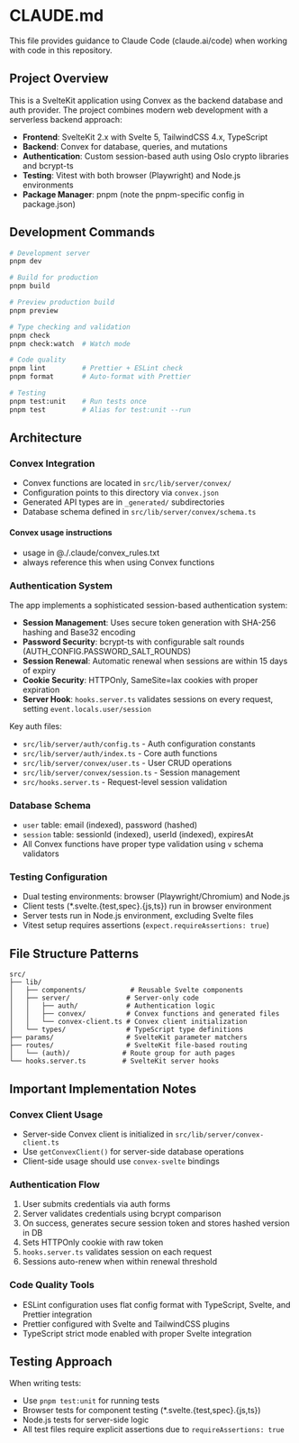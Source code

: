 # CLAUDE.md

This file provides guidance to Claude Code (claude.ai/code) when working with code in this repository.

## Project Overview

This is a SvelteKit application using Convex as the backend database and auth provider. The project combines modern web development with a serverless backend approach:

- **Frontend**: SvelteKit 2.x with Svelte 5, TailwindCSS 4.x, TypeScript
- **Backend**: Convex for database, queries, and mutations
- **Authentication**: Custom session-based auth using Oslo crypto libraries and bcrypt-ts
- **Testing**: Vitest with both browser (Playwright) and Node.js environments
- **Package Manager**: pnpm (note the pnpm-specific config in package.json)

## Development Commands

```bash
# Development server
pnpm dev

# Build for production
pnpm build

# Preview production build
pnpm preview

# Type checking and validation
pnpm check
pnpm check:watch  # Watch mode

# Code quality
pnpm lint         # Prettier + ESLint check
pnpm format       # Auto-format with Prettier

# Testing
pnpm test:unit    # Run tests once
pnpm test         # Alias for test:unit --run
```

## Architecture

### Convex Integration

- Convex functions are located in `src/lib/server/convex/`
- Configuration points to this directory via `convex.json`
- Generated API types are in `_generated/` subdirectories
- Database schema defined in `src/lib/server/convex/schema.ts`

#### Convex usage instructions

- usage in @./.claude/convex_rules.txt
- always reference this when using Convex functions

### Authentication System

The app implements a sophisticated session-based authentication system:

- **Session Management**: Uses secure token generation with SHA-256 hashing and Base32 encoding
- **Password Security**: bcrypt-ts with configurable salt rounds (AUTH_CONFIG.PASSWORD_SALT_ROUNDS)
- **Session Renewal**: Automatic renewal when sessions are within 15 days of expiry
- **Cookie Security**: HTTPOnly, SameSite=lax cookies with proper expiration
- **Server Hook**: `hooks.server.ts` validates sessions on every request, setting `event.locals.user/session`

Key auth files:

- `src/lib/server/auth/config.ts` - Auth configuration constants
- `src/lib/server/auth/index.ts` - Core auth functions
- `src/lib/server/convex/user.ts` - User CRUD operations
- `src/lib/server/convex/session.ts` - Session management
- `src/hooks.server.ts` - Request-level session validation

### Database Schema

- `user` table: email (indexed), password (hashed)
- `session` table: sessionId (indexed), userId (indexed), expiresAt
- All Convex functions have proper type validation using `v` schema validators

### Testing Configuration

- Dual testing environments: browser (Playwright/Chromium) and Node.js
- Client tests (\*.svelte.{test,spec}.{js,ts}) run in browser environment
- Server tests run in Node.js environment, excluding Svelte files
- Vitest setup requires assertions (`expect.requireAssertions: true`)

## File Structure Patterns

```
src/
├── lib/
│   ├── components/           # Reusable Svelte components
│   ├── server/              # Server-only code
│   │   ├── auth/            # Authentication logic
│   │   ├── convex/          # Convex functions and generated files
│   │   └── convex-client.ts # Convex client initialization
│   └── types/               # TypeScript type definitions
├── params/                  # SvelteKit parameter matchers
├── routes/                  # SvelteKit file-based routing
│   └── (auth)/             # Route group for auth pages
└── hooks.server.ts         # SvelteKit server hooks
```

## Important Implementation Notes

### Convex Client Usage

- Server-side Convex client is initialized in `src/lib/server/convex-client.ts`
- Use `getConvexClient()` for server-side database operations
- Client-side usage should use `convex-svelte` bindings

### Authentication Flow

1. User submits credentials via auth forms
2. Server validates credentials using bcrypt comparison
3. On success, generates secure session token and stores hashed version in DB
4. Sets HTTPOnly cookie with raw token
5. `hooks.server.ts` validates session on each request
6. Sessions auto-renew when within renewal threshold

### Code Quality Tools

- ESLint configuration uses flat config format with TypeScript, Svelte, and Prettier integration
- Prettier configured with Svelte and TailwindCSS plugins
- TypeScript strict mode enabled with proper Svelte integration

## Testing Approach

When writing tests:

- Use `pnpm test:unit` for running tests
- Browser tests for component testing (\*.svelte.{test,spec}.{js,ts})
- Node.js tests for server-side logic
- All test files require explicit assertions due to `requireAssertions: true`
